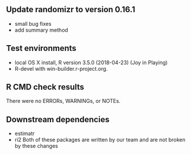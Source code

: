 ## Update randomizr to version 0.16.1
* small bug fixes
* add summary method

## Test environments
* local OS X install, R version 3.5.0 (2018-04-23) (Joy in Playing)
* R-devel with win-builder.r-project.org.

## R CMD check results
There were no ERRORs, WARNINGs, or NOTEs.

## Downstream dependencies
* estimatr
* ri2
Both of these packages are written by our team and are not broken by these changes

